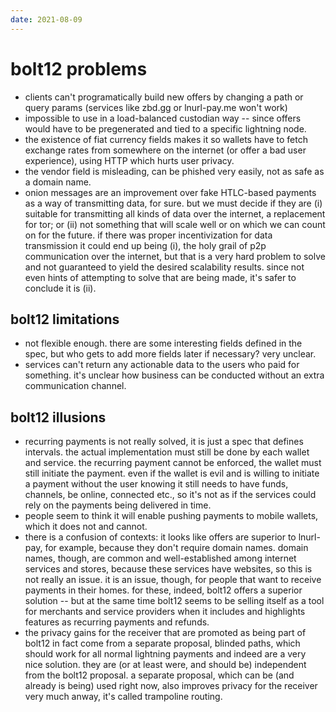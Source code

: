 ```yaml
---
date: 2021-08-09
---
```


bolt12 problems
===============

- clients can't programatically build new offers by changing a path or query params (services like zbd.gg or lnurl-pay.me won't work)
- impossible to use in a load-balanced custodian way -- since offers would have to be pregenerated and tied to a specific lightning node.
- the existence of fiat currency fields makes it so wallets have to fetch exchange rates from somewhere on the internet (or offer a bad user experience), using HTTP which hurts user privacy.
- the vendor field is misleading, can be phished very easily, not as safe as a domain name.
- onion messages are an improvement over fake HTLC-based payments as a way of transmitting data, for sure. but we must decide if they are (i) suitable for transmitting all kinds of data over the internet, a replacement for tor; or (ii) not something that will scale well or on which we can count on for the future. if there was proper incentivization for data transmission it could end up being (i), the holy grail of p2p communication over the internet, but that is a very hard problem to solve and not guaranteed to yield the desired scalability results. since not even hints of attempting to solve that are being made, it's safer to conclude it is (ii).

bolt12 limitations
------------------

- not flexible enough. there are some interesting fields defined in the spec, but who gets to add more fields later if necessary? very unclear.
- services can't return any actionable data to the users who paid for something. it's unclear how business can be conducted without an extra communication channel.

bolt12 illusions
----------------

- recurring payments is not really solved, it is just a spec that defines intervals. the actual implementation must still be done by each wallet and service. the recurring payment cannot be enforced, the wallet must still initiate the payment. even if the wallet is evil and is willing to initiate a payment without the user knowing it still needs to have funds, channels, be online, connected etc., so it's not as if the services could rely on the payments being delivered in time.
- people seem to think it will enable pushing payments to mobile wallets, which it does not and cannot.
- there is a confusion of contexts: it looks like offers are superior to lnurl-pay, for example, because they don't require domain names. domain names, though, are common and well-established among internet services and stores, because these services have websites, so this is not really an issue. it is an issue, though, for people that want to receive payments in their homes. for these, indeed, bolt12 offers a superior solution -- but at the same time bolt12 seems to be selling itself as a tool for merchants and service providers when it includes and highlights features as recurring payments and refunds.
- the privacy gains for the receiver that are promoted as being part of bolt12 in fact come from a separate proposal, blinded paths, which should work for all normal lightning payments and indeed are a very nice solution. they are (or at least were, and should be) independent from the bolt12 proposal. a separate proposal, which can be (and already is being) used right now, also improves privacy for the receiver very much anway, it's called trampoline routing.
